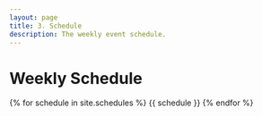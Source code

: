 ```yaml
---
layout: page
title: 3. Schedule
description: The weekly event schedule.
---
```


# Weekly Schedule

{% for schedule in site.schedules %}
{{ schedule }}
{% endfor %}
